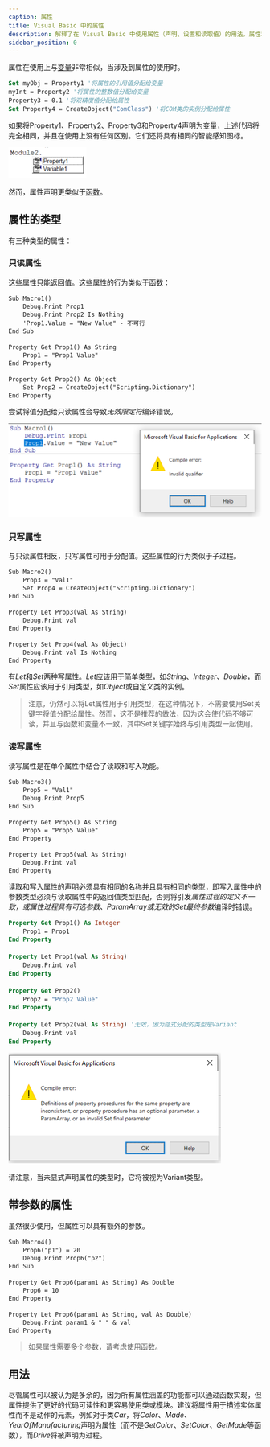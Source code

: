 ```yaml
---
caption: 属性
title: Visual Basic 中的属性
description: 解释了在 Visual Basic 中使用属性（声明、设置和读取值）的用法。属性和变量之间的区别
sidebar_position: 0
---
```

属性在使用上与[变量](/docs/codestack/visual-basic/variables/declaration/)非常相似，当涉及到属性的使用时。

```vb jagged
Set myObj = Property1 '将属性的引用值分配给变量
myInt = Property2 '将属性的整数值分配给变量
Property3 = 0.1 '将双精度值分配给属性
Set Property4 = CreateObject("ComClass") '将COM类的实例分配给属性
```

如果将Property1、Property2、Property3和Property4声明为变量，上述代码将完全相同，并且在使用上没有任何区别。它们还将具有相同的智能感知图标。

![属性和变量的智能感知](property-intellisense.png)

然而，属性声明更类似于[函数](/docs/codestack/visual-basic/functions/)。

## 属性的类型

有三种类型的属性：

### 只读属性

这些属性只能返回值。这些属性的行为类似于函数：

```vba
Sub Macro1()
    Debug.Print Prop1
    Debug.Print Prop2 Is Nothing
    'Prop1.Value = "New Value" - 不可行
End Sub

Property Get Prop1() As String
    Prop1 = "Prop1 Value"
End Property

Property Get Prop2() As Object
    Set Prop2 = CreateObject("Scripting.Dictionary")
End Property
```

尝试将值分配给只读属性会导致*无效限定符*编译错误。

![尝试将值分配给只读属性时出现无效限定符错误](invalid-qualifier-error.png)

### 只写属性

与只读属性相反，只写属性可用于分配值。这些属性的行为类似于子过程。

```vba
Sub Macro2()
    Prop3 = "Val1"
    Set Prop4 = CreateObject("Scripting.Dictionary")
End Sub

Property Let Prop3(val As String)
    Debug.Print val
End Property

Property Set Prop4(val As Object)
    Debug.Print val Is Nothing
End Property
```

有*Let*和*Set*两种写属性。*Let*应该用于简单类型，如*String*、*Integer*、*Double*，而*Set*属性应该用于引用类型，如*Object*或自定义类的实例。

> 注意，仍然可以将Let属性用于引用类型，在这种情况下，不需要使用Set关键字将值分配给属性。然而，这不是推荐的做法，因为这会使代码不够可读，并且与函数和变量不一致，其中Set关键字始终与引用类型一起使用。

### 读写属性

读写属性是在单个属性中结合了读取和写入功能。

```vba
Sub Macro3()
    Prop5 = "Val1"
    Debug.Print Prop5
End Sub

Property Get Prop5() As String
    Prop5 = "Prop5 Value"
End Property

Property Let Prop5(val As String)
    Debug.Print val
End Property
```

读取和写入属性的声明必须具有相同的名称并且具有相同的类型，即写入属性中的参数类型必须与读取属性中的返回值类型匹配，否则将引发*属性过程的定义不一致，或属性过程具有可选参数、ParamArray或无效的Set最终参数*编译时错误。

```vb
Property Get Prop1() As Integer
    Prop1 = Prop1
End Property

Property Let Prop1(val As String)
    Debug.Print val
End Property

Property Get Prop2()
    Prop2 = "Prop2 Value"
End Property

Property Let Prop2(val As String) '无效，因为隐式分配的类型是Variant
    Debug.Print val
End Property
```

![不一致的属性错误](inconsistent-property-error.png)

请注意，当未显式声明属性的类型时，它将被视为Variant类型。

## 带参数的属性

虽然很少使用，但属性可以具有额外的参数。

```vba
Sub Macro4()
    Prop6("p1") = 20
    Debug.Print Prop6("p2")
End Sub

Property Get Prop6(param1 As String) As Double
    Prop6 = 10
End Property

Property Let Prop6(param1 As String, val As Double)
    Debug.Print param1 & " " & val
End Property
```

> 如果属性需要多个参数，请考虑使用函数。

## 用法

尽管属性可以被认为是多余的，因为所有属性涵盖的功能都可以通过函数实现，但属性提供了更好的代码可读性和更容易使用类或模块。建议将属性用于描述实体属性而不是动作的元素，例如对于类*Car*，将*Color*、*Made*、*YearOfManufacturing*声明为属性（而不是*GetColor*、*SetColor*、*GetMade*等函数），而*Drive*将被声明为过程。